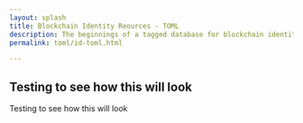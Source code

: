 ```yaml
---
layout: splash
title: Blockchain Identity Reources - TOML
description: The beginnings of a tagged database for blockchain identity related resources.
permalink: toml/id-toml.html

---
```



## Testing to see how this will look

<script src="https://gist-it.appspot.com/https://github.com/infominer33/SourceCrypto/raw/master/toml/application/blockchain-id.toml"></script>

Testing to see how this will look

<script src="http://gist-it.appspot.com/https://github.com/infominer33/SourceCrypto/raw/master/toml/application/blockchain-id.toml"></script>
